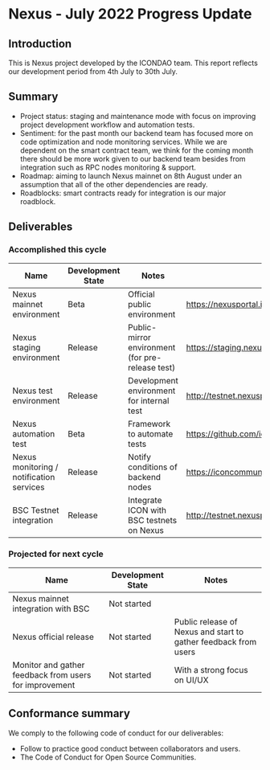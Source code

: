 # Nexus - July 2022 Progress Update

## Introduction
This is Nexus project developed by the ICONDAO team. This report reflects our development period from 4th July to 30th July.

## Summary
- Project status: staging and maintenance mode with focus on improving project development workflow and automation tests.
- Sentiment: for the past month our backend team has focused more on code optimization and node monitoring services. While we are dependent on the smart contract team, we think for the coming month there should be more work given to our backend team besides from integration such as RPC nodes monitoring & support.
- Roadmap: aiming to launch Nexus mainnet on 8th August under an assumption that all of the other dependencies are ready.
- Roadblocks: smart contracts ready for integration is our major roadblock.

## Deliverables
### Accomplished this cycle
| Name | Development State | Notes | Source / location |
| ---- | ----------------- | ----- | ----------------- |
| Nexus mainnet environment | Beta | Official public environment | https://nexusportal.io/transfer |
| Nexus staging environment | Release | Public-mirror environment (for pre-release test) | https://staging.nexusportal.io/transfer |
| Nexus test environment | Release | Development environment for internal test | http://testnet.nexusportal.io/transfer |
| Nexus automation test | Beta | Framework to automate tests | https://github.com/icon-project/Nexus/tree/bsc-testnet |
| Nexus monitoring / notification services | Release | Notify conditions of backend nodes | https://iconcommunity.slack.com/archives/C03EPTEP00H |
| BSC Testnet integration | Release | Integrate ICON with BSC testnets on Nexus | http://testnet.nexusportal.io/transfer |

### Projected for next cycle
| Name | Development State | Notes |
| ---- | ----------------- | ----- | 
| Nexus mainnet integration with BSC | Not started |
| Nexus official release | Not started | Public release of Nexus and start to gather feedback from users |
| Monitor and gather feedback from users for improvement | Not started | With a strong focus on UI/UX |

## Conformance summary
We comply to the following code of conduct for our deliverables:
- Follow to practice good conduct between collaborators and users.
- The Code of Conduct for Open Source Communities.